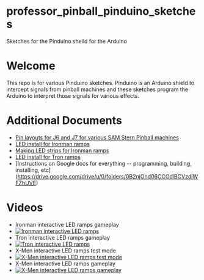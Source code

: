 professor_pinball_pinduino_sketches
===================================

Sketches for the Pinduino sheild for the Arduino

# Welcome

This repo is for various Pinduino sketches.  Pinduino is an Arduino shield to intercept signals from pinball machines and these sketches program the Arduino to interpret those signals for various effects.

# Additional Documents
* [Pin layouts for J6 and J7 for various SAM Stern Pinball machines](https://docs.google.com/spreadsheets/d/1OUiBStw_O6FPfIpmIVnFM-kZ785MyNTpNwgU8dBo8uU/edit?usp=sharing)
* [LED install for Ironman ramps](https://docs.google.com/document/d/16i6F-vvVusEL3yU3cgnitTPtHngfSI6L7_m0z1gHNzo/edit)
* [Making LED strips for Ironman ramps](https://docs.google.com/document/d/1-92hFK-thzwbwE26TGUZpPNOz5DplxB-WP3Eg98yD78/edit)
* [LED install for Tron ramps](https://docs.google.com/document/d/1M7vyFvNzcWDx366i9mCKkpu8W2l14ikX8sDUxh7Jw4I/edit)
* [Instructions on Google docs for everything -- programming, building, installing, etc] (https://drive.google.com/drive/u/0/folders/0B2njOnd06CCOdlBCVzdiWFZhUVE)
# Videos
* Ironman interactive LED ramps gameplay
* [![Ironman interactive LED ramps](http://img.youtube.com/vi/QuvIWuW5m-Q/0.jpg)](http://www.youtube.com/watch?v=QuvIWuW5m-Q)
* Tron interactive LED ramps gameplay
* [![Tron interactive LED ramps](http://img.youtube.com/vi/9_uMrDvA8-M/0.jpg)](http://www.youtube.com/watch?v=9_uMrDvA8-M)
* X-Men interactive LED ramps test mode
* [![X-Men interactive LED ramps test mode](http://img.youtube.com/vi/6Ac9xAAr4ow/0.jpg)](http://www.youtube.com/watch?v=6Ac9xAAr4ow)
* X-Men interactive LED ramps gameplay
* [![X-Men interactive LED ramps gameplay](http://img.youtube.com/vi/Uaz5NHAFTFk/0.jpg)](http://www.youtube.com/watch?v=Uaz5NHAFTFk)



